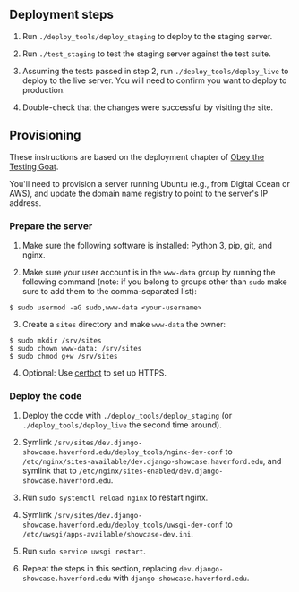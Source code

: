 ## Deployment steps
1. Run `./deploy_tools/deploy_staging` to deploy to the staging server.

2. Run `./test_staging` to test the staging server against the test suite.

3. Assuming the tests passed in step 2, run `./deploy_tools/deploy_live` to deploy to the live server. You will need to confirm you want to deploy to production.

4. Double-check that the changes were successful by visiting the site.

## Provisioning
These instructions are based on the deployment chapter of [Obey the Testing Goat](https://www.obeythetestinggoat.com/book/chapter_making_deployment_production_ready.html).

You'll need to provision a server running Ubuntu (e.g., from Digital Ocean or AWS), and update the domain name registry to point to the server's IP address.

### Prepare the server
1. Make sure the following software is installed: Python 3, pip, git, and nginx.

2. Make sure your user account is in the `www-data` group by running the following command (note: if you belong to groups other than `sudo` make sure to add them to the comma-separated list):

```
$ sudo usermod -aG sudo,www-data <your-username>
```

3. Create a `sites` directory and make `www-data` the owner:

```
$ sudo mkdir /srv/sites
$ sudo chown www-data: /srv/sites
$ sudo chmod g+w /srv/sites
```

4. Optional: Use [certbot](https://certbot.eff.org/) to set up HTTPS.

### Deploy the code
1. Deploy the code with `./deploy_tools/deploy_staging` (or `./deploy_tools/deploy_live` the second time around).

2. Symlink `/srv/sites/dev.django-showcase.haverford.edu/deploy_tools/nginx-dev-conf` to `/etc/nginx/sites-available/dev.django-showcase.haverford.edu`, and symlink that to `/etc/nginx/sites-enabled/dev.django-showcase.haverford.edu`.

3. Run `sudo systemctl reload nginx` to restart nginx.

4. Symlink `/srv/sites/dev.django-showcase.haverford.edu/deploy_tools/uwsgi-dev-conf` to `/etc/uwsgi/apps-available/showcase-dev.ini`.

5. Run `sudo service uwsgi restart`.

6. Repeat the steps in this section, replacing `dev.django-showcase.haverford.edu` with `django-showcase.haverford.edu`.
